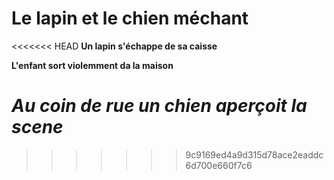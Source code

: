 
# Le lapin et le chien méchant

<<<<<<< HEAD
**Un lapin s'échappe de sa caisse**

__L'enfant sort violemment da la maison__

*Au coin de rue un chien aperçoit la scene*
=======
>>>>>>> 9c9169ed4a9d315d78ace2eaddc6d700e660f7c6


